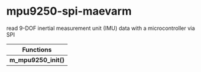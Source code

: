 # mpu9250-spi-maevarm
read 9-DOF inertial measurement unit (IMU) data with a microcontroller via SPI

Functions |
--------- |
**m_mpu9250_init()** |
